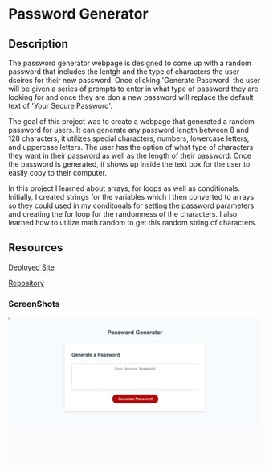 # Password Generator

## Description

The password generator webpage is designed to come up with a random password that includes the lentgh and the type of characters the user dseires for their new password. Once clicking 'Generate Password' the user will be given a series of prompts to enter in what type of password they are looking for and once they are don a new password will replace the default text of 'Your Secure Password'.

The goal of this project was to create a webpage that generated a random password for users. It can generate any password length between 8 and 128 characters, it utilizes special characters, numbers, lowercase letters, and uppercase letters. The user has the option of what type of characters they want in their password as well as the length of their password. Once the password is generated, it shows up inside the text box for the user to easily copy to their computer.

In this project I learned about arrays, for loops as well as conditionals. Initially, I created strings for the variables which I then converted to arrays so they could used in my conditonals for setting the password parameters and creating the for loop for the randomness of the characters. I also learned how to utilize math.random to get this random string of characters.

## Resources

[Deployed Site](https://cdgonzo23.github.io/password-generator/)

[Repository](https://github.com/cdgonzo23/password-generator)

### ScreenShots
![Screenshot](./images/Screenshot.png)